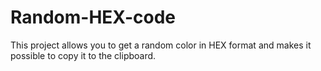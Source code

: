 # Random-HEX-code
This project allows you to get a random color in HEX format and makes it possible to copy it to the clipboard.
